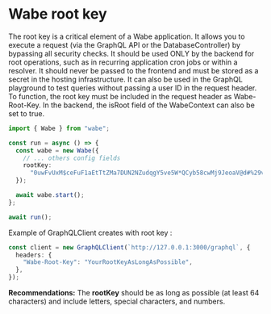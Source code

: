 # Wabe root key

The root key is a critical element of a Wabe application. It allows you to execute a request (via the GraphQL API or the DatabaseController) by bypassing all security checks. It should be used ONLY by the backend for root operations, such as in recurring application cron jobs or within a resolver. It should never be passed to the frontend and must be stored as a secret in the hosting infrastructure. It can also be used in the GraphQL playground to test queries without passing a user ID in the request header. To function, the root key must be included in the request header as Wabe-Root-Key. In the backend, the isRoot field of the WabeContext can also be set to true.

```ts
import { Wabe } from "wabe";

const run = async () => {
  const wabe = new Wabe({
    // ... others config fields
    rootKey:
      "0uwFvUxM$ceFuF1aEtTtZMa7DUN2NZudqgY5ve5W*QCyb58cwMj9JeoaV@d#%29v&aJzswuudVU1%nAT+rxS0Bh&OkgBYc0PH18*",
  });

  await wabe.start();
};

await run();
```

Example of GraphQLClient creates with root key :

```ts
const client = new GraphQLClient(`http://127.0.0.1:3000/graphql`, {
  headers: {
    "Wabe-Root-Key": "YourRootKeyAsLongAsPossible",
  },
});
```

**Recommendations:**
The **rootKey** should be as long as possible (at least 64 characters) and include letters, special characters, and numbers.
